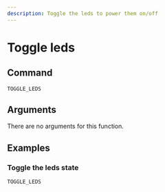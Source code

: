 ```yaml
---
description: Toggle the leds to power them on/off
---
```


# Toggle leds

## Command

```
TOGGLE_LEDS
```

## Arguments

There are no arguments for this function.

## Examples

### Toggle the leds state

```
TOGGLE_LEDS
```

